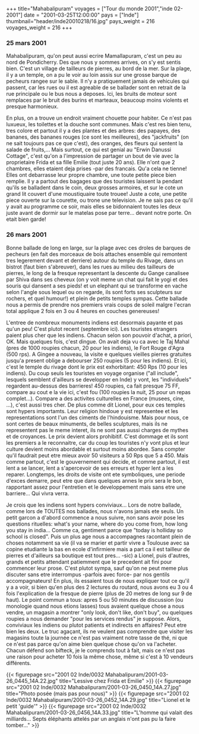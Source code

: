 +++
title="Mahabalipuram"
voyages = ["Tour du monde 2001","inde 02-2001"]
date = "2001-03-25T12:00:00"
pays = ["Inde"]
thumbnail="header/inde20010218/16.jpg"
pays_weight = 216
voyages_weight = 216
+++
### 25 mars 2001

Mahabalipuram, qu'on peut aussi ecrire Mamallapuram, c'est un peu au nord de 
Pondicherry. Des que nous y sommes arrives, on s'y est sentis bien. C'est un 
village de tailleurs de pierres, au bord de la mer. Sur la plage, il y a un 
temple, on a pu le voir au loin assis sur une grosse barque de pecheurs rangee 
sur le sable. Il n'y a pratiquement jamais de vehicules qui passent, car les 
rues ou il est agreable de se ballader sont en retrait de la rue principale 
ou le bus nous a deposes. Ici, les bruits de moteur sont remplaces par le bruit 
des burins et marteaux, beaucoup moins violents et presque harmonieux. 

En plus, on a trouve un endroit vraiment chouette pour habiter. Ce n'est pas 
luxueux, les toilettes et la douche sont communes. Mais c'est res bien tenu, 
tres colore et partout il y a des plantes et des arbres: des papayes, des bananes, 
des bananes rouges (ce sont les meilleures), des "jackfruits" (on ne sait toujours 
pas ce que c'est), des oranges, des fleurs qui sentent la salade de fruits,... 
Mais surtout, ce qui est genial au "Erwin Danussi Cottage", c'est qu'on a l'impression 
de partager un bout de vie avec la proprietaire Frida et sa fille Emilie (tout 
juste 20 ans). Elle n'ont que 2 chambres, elles etaient deja prises -par des 
francais. Qu'a cela ne tienne! Elles ont debarrasse leur propre chambre, une 
toute petite piece bien remplie. Il y a partout des bagages que des touristes 
laissent la pendant qu'ils se balladent dans le coin, deux grosses armoires, 
et sur le cote un grand lit couvert d'une moustiquaire toute trouee! Juste a 
cote, une petite piece ouverte sur la courette, ou trone une television. Je 
ne sais pas ce qu'il y avait au programme ce soir, mais elles se bidonnaient 
toutes les deux juste avant de dormir sur le matelas pose par terre... devant 
notre porte. On etait bien garde! 

### 26 mars 2001

Bonne ballade de long en large, sur la plage avec ces droles de barques de 
pecheurs (en fait des morceaux de bois attaches ensemble qui remontent tres 
legerement devant et derriere) autour du temple du Rivage, dans un bistrot (faut 
bien s'abreuver), dans les rues au milieu des tailleurs de pierres, le long 
de la fresque representant la descente du Gange canalisee par Shiva dans ses 
cheveux (on y voit meme un chat qui fait le yogi et des souris qui dansent a 
ses pieds! et un elephant qui se transforme en vache selon l'angle sous lequel 
ou on regarde, ils sont forts ses sculpteurs sur rochers, et quel humour!) et 
plein de petits temples sympas. Cette ballade nous a permis de prendre nos premiers 
vrais coups de soleil malgre l'ecran total applique 2 fois en 3 ou 4 heures 
en couches genereuses!

L'entree de nombreux monuments indiens est desormais payante et pas qu'un peu! 
C'est plutot recent (septembre ici). Les touristes etrangers paient plus cher 
que les indiens. Chacun selon son pouvoir d'achat, a priori, OK. Mais quelques 
fois, c'est dingue. On avait deja vu ca avec le Taj Mahal (pres de 1000 roupies 
chacun, 20 pour les indiens), le Fort Rouge d'Agra (500 rps). A Gingee a nouveau, 
la visite e quelques vieilles pierres gratuites jusqu'a present oblige a debourser 
250 roupies (5 pour les indiens). Et ici, c'est le temple du rivage dont le 
prix est exhorbitant: 450 Rps (10 pour les indiens). Du coup seuls les touristes 
en voyage organise ("all include", lesquels semblent d'ailleurs se developper 
en Inde) y vont, les "individuels" regardent au-dessus des barrieres! 450 roupies, 
ca fait presque 75 FF, compare au cout e la vie ici, c'est fou (100 roupies 
la nuit, 25 pour un repas complet...). Compare a des activites culturelles en 
France (musees, cine, ...), c'est aussi tres cher. De plus comme dit Lionel, pour 
eux ces temples sont hypers importamts. Leur religion hindoue y est representee 
et les representations sont l'un des ciments de l'hindouisme. Mais pour nous, 
ce sont certes de beaux minuments, de belles sculptures, mais ils ne representent 
pas le meme interet, ils ne sont pas aussi charges de mythes et de croyances. 
Le prix devient alors prohibitif. C'est dommage et ils sont les premiers a le 
reconnaitre, car du coup les touristes n'y vont plus et leur culture devient 
moins abordable et surtout moins abordee. Sans compter qu'il faudrait peut etre 
mieux avoir 50 visiteurs a 50 Rps que 5 a 450. Mais comme partout, c'est le 
gouvernement qui decide, et comme partout, il est lent a se lancer, lent a s'apercevoir 
de ses erreurs et hyper lent a les reparer. Longtemps, les droits de visite 
ont ete symboliques, une periode d'exces demarre, peut etre que dans quelques 
annes le prix sera le bon, rapportant assez pour l'entretien et le developpement 
mais sans etre une barriere... Qui vivra verra.

Je crois que les indiens sont hypers conviviaux... Lors de notre ballade, comme 
lors de TOUTES nos ballades, nous n'avons jamais ete seuls. Un petit garcon 
a d'abord commence a nous suivre, non sans avoir pose les questions rituelles: 
what's your name, where do you come from, how long you stay in india... Comme 
ca, gentiment parce que "today is holliday so school is closed". Puis un plus 
age nous a accompagnes racontant plein de choses notamment sa vie (il va se 
marier et partir vivre a Toulouse avec sa copine etudiante la bas en ecole d'infirmiere 
mais a part ca il est tailleur de pierres et d'ailleurs sa boutique est tout 
pres... -sic) a Lionel, puis d'autres, grands et petits attendant patiemment 
que le precedent ait fini pour commencer leur prose. C'est plutot sympa, sauf 
qu'on ne peut meme plus discuter sans etre interrompus -parfois avec force- 
par nos gentils accompagnateurs! En plus, ils essaient tous de nous expliquer 
tout ce qu'il y a a voir, si bien qu'en plus des 2 lectures du routard, nous 
avons eu 3 ou 4 fois l'explication de la fresque de pierre (plus de 20 metres 
de long sur 9 de haut). Le point commun a tous: apres 5 ou 50 minutes de discussion 
(ou monologie quand nous etions lasses) tous avaient quelque chose a nous vendre, 
un magasin a montrer "only look, don't like, don't buy", ou quelques roupies 
a nous demander "pour les services rendus" je suppose. Alors, conviviaux les 
indiens ou plutot patients et indirects en affaires? Peut etre bien les deux. 
Le truc agaçant, ils ne veulent pas comprendre que visiter les magasins toute 
la journée ce n'est pas vraiment notre tasse de thé, ni que ce n'est pas parce 
qu'on aime bien quelque chose qu'on va l'acheter. Chacun défend son bifteck, 
je le comprends tout à fait, mais ce n'est pas une raison pour acheter 10 fois 
la même chose, même si c'est à 10 vendeurs différents.


<div id="TOTO">{{< figurepage src="2001 02 Inde/0032 Mahabalipuram/2001-03-26_0445_14A.22.jpg" title="Lessive chez Frida et Emilie"  >}}
{{< figurepage src="2001 02 Inde/0032 Mahabalipuram/2001-03-26_0450_14A.27.jpg" title="Photo posée (mais pas pour nous)"  >}}
{{< figurepage src="2001 02 Inde/0032 Mahabalipuram/2001-03-26_0452_14A.29.jpg" title="Lionel et le petit 'guide'"  >}}
{{< figurepage src="2001 02 Inde/0032 Mahabalipuram/2001-03-26_0456_14A.33.jpg" title="L'homme qui valait des milliards... Septs éléphants attelés par un anglais n'ont pas pu la faire tomber..."  >}}
</DIV>

